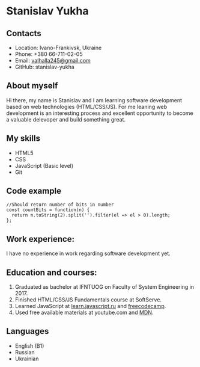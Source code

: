 # Stanislav Yukha

## Contacts

- Location: Ivano-Frankivsk, Ukraine
- Phone: +380 66-711-02-05
- Email: valhalla245@gmail.com
- GitHub: stanislav-yukha

## About myself

Hi there, my name is Stanislav and I am learning software development based on web technologies (HTML/CSS/JS). For me leaning web development is an interesting process and excellent opportunity to become a valuable delevoper and build something great.

## My skills

- HTML5
- CSS
- JavaScript (Basic level)
- Git

## Code example

```
//Should return number of bits in number
const countBits = function(n) {
  return n.toString(2).split('').filter(el => el > 0).length;
};
```

## Work experience:

I have no experience in work regarding software development yet.

## Education and courses:

1. Graduated as bachelor at IFNTUOG on Faculty of System Engineering in 2017.
2. Finished HTML/CSS/JS Fundamentals course at SoftServe.
3. Learned JavaScript at [learn.javascript.ru](https://learn.javascript.ru/) and [freecodecamp](https://www.freecodecamp.org).
4. Used free available materials at youtube.com and [MDN](https://developer.mozilla.org/en-US/).

## Languages

- English (B1)
- Russian
- Ukrainian
